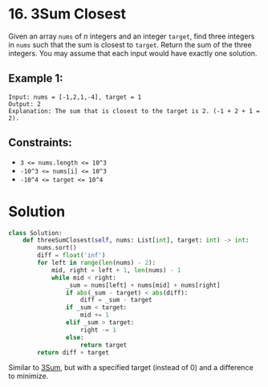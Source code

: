 # 16. 3Sum Closest

Given an array `nums` of *n* integers and an integer `target`, find three integers in `nums` such that the sum is closest to `target`. Return the sum of the three integers. You may assume that each input would have exactly one solution.

## Example 1:
```
Input: nums = [-1,2,1,-4], target = 1
Output: 2
Explanation: The sum that is closest to the target is 2. (-1 + 2 + 1 = 2).
```

## Constraints:
- `3 <= nums.length <= 10^3`
- `-10^3 <= nums[i] <= 10^3`
- `-10^4 <= target <= 10^4`

# Solution
```python
class Solution:
    def threeSumClosest(self, nums: List[int], target: int) -> int:
        nums.sort()
        diff = float('inf')
        for left in range(len(nums) - 2):
            mid, right = left + 1, len(nums) - 1
            while mid < right:
                _sum = nums[left] + nums[mid] + nums[right]
                if abs(_sum - target) < abs(diff):
                    diff = _sum - target
                if _sum < target:
                    mid += 1
                elif _sum > target:
                    right -= 1
                else:
                    return target
        return diff + target
```
Similar to [3Sum](/Solutions/15-3Sum.md), but with a specified target (instead of 0) and a difference to minimize. 

